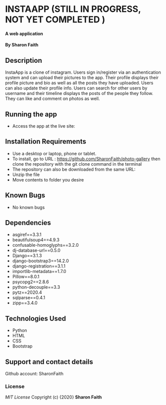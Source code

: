 #  INSTAAPP (STILL IN PROGRESS,  NOT YET COMPLETED )
#### A web application
#### By **Sharon Faith**
## Description
InstaApp is a clone of instagram. Users sign in/register via an authentication system and can upload their pictures to the app. Their profile displays their profile picture and bio as well as all the posts they have uploaded. Users can also update their profile info. Users can search for other users by username and their timeline displays the posts of the people they follow. They can like and comment on photos as well.


## Running the app
*  Access the app at the live site: 

## Installation Requirements
* Use a desktop or laptop, phone or tablet.
* To install, go to URL : https://github.com/SharonFaith/photo-gallery then clone the repository with the git clone command in the terminal
* The repository can also be downloaded from the same URL:
* Unzip the file
* Move contents to folder you desire



## Known Bugs
- No known bugs

## Dependencies
* asgiref==3.3.1
* beautifulsoup4==4.9.3
* confusable-homoglyphs==3.2.0
* dj-database-url==0.5.0
* Django==3.1.3
* django-bootstrap3==14.2.0
* django-registration==3.1.1
* importlib-metadata==1.7.0
* Pillow==8.0.1
* psycopg2==2.8.6
* python-decouple==3.3
* pytz==2020.4
* sqlparse==0.4.1
* zipp==3.4.0


## Technologies Used

- Python
- HTML
- CSS
- Bootstrap

## Support and contact details
Github account: SharonFaith

### License
*MIT License*
Copyright (c) {2020} **Sharon Faith**